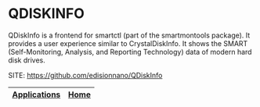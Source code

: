 # QDISKINFO

 QDiskInfo is a frontend for smartctl (part of the smartmontools package). It provides a user experience similar to CrystalDiskInfo. It shows the SMART (Self-Monitoring, Analysis, and Reporting Technology) data of modern hard disk drives.

 SITE: https://github.com/edisionnano/QDiskInfo

 | [Applications](https://portable-linux-apps.github.io/apps.html) | [Home](https://portable-linux-apps.github.io)
 | --- | --- |
